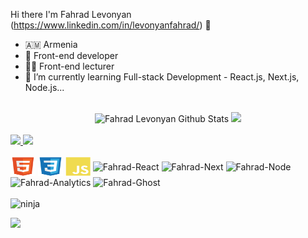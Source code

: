 Hi there I'm Fahrad Levonyan (https://www.linkedin.com/in/levonyanfahrad/) 👋

- 🇦🇲 Armenia
- 🚀 Front-end developer
- 👨‍🏫 Front-end lecturer
- 🌱 I’m currently learning Full-stack Development - React.js, Next.js, Node.js...

 <br />
<div align="center"> 
 <img height="150em" alt = "Fahrad Levonyan Github Stats" src="https://github-readme-stats.vercel.app/api?username=fahrad20&show_icons=true&theme=algolia&include_all_commits=true&count_private=true"/>
  <img height="150em" src="https://github-readme-stats.vercel.app/api/top-langs/?username=fahrad20&layout=compact&langs_count=5&theme=algolia"/>
</div>

<br />

<a href="https://www.linkedin.com/in/levonyanfahrad">
<img src="https://img.shields.io/badge/linkedin%20-%230077B5.svg?&style=for-the-badge&logo=linkedin&logoColor=white"/>
</a>
<a href="mailto:levonyanfahrad20@gmail.com">
<img src="https://img.shields.io/badge/-Gmail-%23333?style=for-the-badge&logo=gmail&logoColor=white" target="_blank">
</a>

 <br />

<div align="left"> 
  <div style="display: inline_block"><br>
    <img align="center" alt="Fahrad-HTML" height="30" width="40" src="https://raw.githubusercontent.com/devicons/devicon/master/icons/html5/html5-original.svg"/>
    <img align="center" alt="Fahrad-CSS" height="30" width="40" src="https://raw.githubusercontent.com/devicons/devicon/master/icons/css3/css3-original.svg"/>
    <img align="center" alt="Fahrad-Js" height="30" width="40" src="https://raw.githubusercontent.com/devicons/devicon/master/icons/javascript/javascript-plain.svg"/>
    <img align="center" alt="Fahrad-React" height="30" width="40" src="https://cdn.jsdelivr.net/gh/devicons/devicon/icons/react/react-original.svg"/>
    <img align="center" alt="Fahrad-Next" height="30" width="40" src="https://cdn.jsdelivr.net/gh/devicons/devicon/icons/nextjs/nextjs-original.svg"/>
    <img align="center" alt="Fahrad-Node" height="30" width="40" src="https://arnabghosh.me/img/logo-nodejs.png"/>
    <img align="center" alt="Fahrad-Analytics" height="30" width="40" src="https://arnabghosh.me/img/analytics-logo.png"/>
    <img align="center" alt="Fahrad-Ghost" height="30" width="40" src="https://arnabghosh.me/img/ghost-logo.png"/>
 </div>
</div>

<br />
<img alt='ninja' src='https://github.com/Fahrad20/Fahrad20.github.io/blob/main/ninja.gif'/>

![](https://komarev.com/ghpvc/?username=fahrad20&color=blueviolet&style=flat-square)
